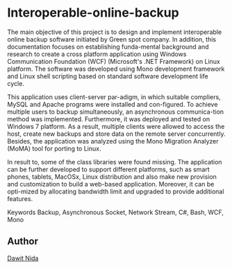 # Interoperable-online-backup

The main objective of this project is to design and implement interoperable online backup software initiated by Green spot company. 
In addition, this documentation focuses on establishing funda-mental background and research to create a cross platform application using Windows Communication Foundation (WCF) (Microsoft's .NET Framework) on Linux platform. The software was developed using Mono development framework and Linux shell scripting based on standard software development life cycle.

This application uses client-server par-adigm, in which suitable compliers, MySQL and Apache programs were installed and con-figured. To achieve multiple users to backup simultaneously, an asynchronous communica-tion method was implemented. Furthermore, it was deployed and tested on Windows 7 platform. As a result, multiple clients were allowed to access the host, create new backups and store data on the remote server concurrently. Besides, the application was analyzed using the Mono Migration Analyzer (MoMA) tool for porting to Linux. 

In result to, some of the class libraries were found missing. The application can be further developed to support different platforms, such as smart phones, tablets, MacOSx, Linux distribution and also make new provision and customization to build a web-based application. Moreover, it can be opti-mized by allocating bandwidth limit and upgraded to provide additional features. 

Keywords Backup, Asynchronous Socket, Network Stream, C#, Bash, WCF, Mono

## Author
[Dawit Nida](https://github.com/dawitnida)
